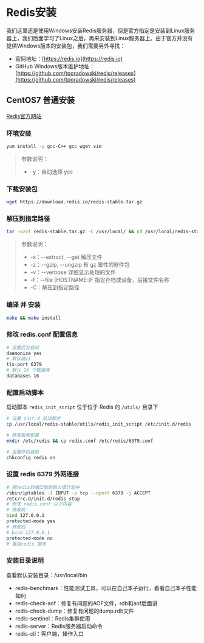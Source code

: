 # Redis安装

我们这里还是使用Windows安装Redis服务器，但是官方指定是安装到Linux服务器上，我们后面学习了Linux之后，再来安装到Linux服务器上。由于官方并没有提供Windows版本的安装包，我们需要另外寻找：

* 官网地址：[https://redis.io](https://redis.io)
* GitHub Windows版本维护地址：[https://github.com/tporadowski/redis/releases](https://github.com/tporadowski/redis/releases)

## CentOS7 普通安装

[Redis官方网站](https://redis.io/)

### 环境安装

```sh
yum install -y gcc-C++ gcc wget vim
```

> 参数说明：
>
> * -y：自动选择 yes

### 下载安装包

```sh
wget https://download.redis.io/redis-stable.tar.gz
```

### 解压到指定路径

```sh
tar -xzvf redis-stable.tar.gz -C /usr/local/ && cd /usr/local/redis-stable
```

> 参数说明：
>
> * -x：--extract, --get 解压文件
> * -z：--gzip, --ungzip 有 gz 属性的软件包
> * -v：--verbose 详细显示处理的文件
> * -f：--file [HOSTNAME:]F 指定存档或设备，后接文件名称
> * -C：解压到指定路径

### 编译 并 安装

```sh
make && make install
```

### 修改 redis.conf 配置信息

```sh
# 设置后台启动
daemonize yes
# 默认端口
tls-port 6379
# 默认 16 个数据库
databases 16
```

### 配置启动脚本

启动脚本 `redis_init_script` 位于位于 Redis 的 `/utils/` 目录下

```sh
# 设置 init.d 启动脚步
cp /usr/local/redis-stable/utils/redis_init_script /etc/init.d/redis

# 修改服务配置
mkdir /etc/redis && cp redis.conf /etc/redis/6379.conf

# 设置开机自启
chkconfig redis on
```

### 设置 redis 6379 外网连接

```sh
# 把redis的端口放到防火墙计划中
/sbin/iptables -I INPUT -p tcp --dport 6379 -j ACCEPT
/etc/rc.d/init.d/redis stop
# 修改 redis.conf 以下内容
# 修改前
bind 127.0.0.1
protected-mode yes
# 修改后
# bind 127.0.0.1
protected-mode no
# 重启redis 服务
```

### 安装目录说明

查看默认安装目录：/usr/local/bin

* redis-benchmark：性能测试工具，可以在自己本子运行，看看自己本子性能如何
* redis-check-aof：修复有问题的AOF文件，rdb和aof后面讲
* redis-check-dump：修复有问题的dump.rdb文件
* redis-sentinel：Redis集群使用
* redis-server：Redis服务器启动命令
* redis-cli：客户端，操作入口
